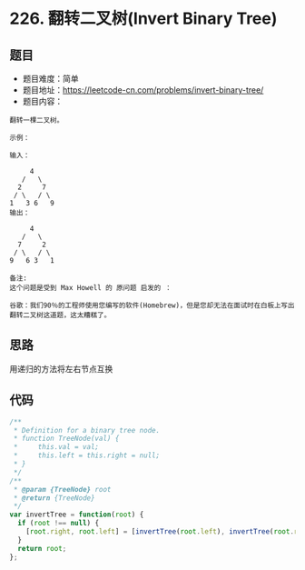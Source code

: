 # 226. 翻转二叉树(Invert Binary Tree)

## 题目
* 题目难度：简单
* 题目地址：https://leetcode-cn.com/problems/invert-binary-tree/
* 题目内容：
```
翻转一棵二叉树。

示例：

输入：

     4
   /   \
  2     7
 / \   / \
1   3 6   9
输出：

     4
   /   \
  7     2
 / \   / \
9   6 3   1

备注:
这个问题是受到 Max Howell 的 原问题 启发的 ：

谷歌：我们90％的工程师使用您编写的软件(Homebrew)，但是您却无法在面试时在白板上写出翻转二叉树这道题，这太糟糕了。
```


## 思路
用递归的方法将左右节点互换


## 代码
```JavaScript
/**
 * Definition for a binary tree node.
 * function TreeNode(val) {
 *     this.val = val;
 *     this.left = this.right = null;
 * }
 */
/**
 * @param {TreeNode} root
 * @return {TreeNode}
 */
var invertTree = function(root) {
  if (root !== null) {
    [root.right, root.left] = [invertTree(root.left), invertTree(root.right)];
  }
  return root;
};
```


